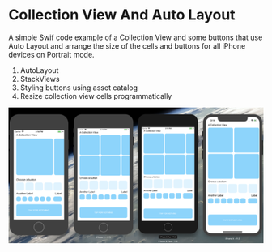 # Collection View And Auto Layout

A simple Swif code example of a Collection View and some buttons that use Auto Layout and arrange the size of the cells and buttons for all iPhone devices on Portrait mode.

1. AutoLayout
2. StackViews
3. Styling buttons using asset catalog 
4. Resize collection view cells programmatically 

![Example](https://github.com/ricardovdf/CollectionViewAndAutoLayout/blob/master/Screen%20Shot%202018-04-18%20at%2015.14.40.png)
